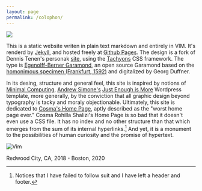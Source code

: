 ```yaml
---
layout: page
permalink: /colophon/
---
```


![](https://memegenerator.net/img/instances/62975649/vim-editor-is-best-editor.jpg)

This is a static website writen in plain text markdown and entirely in VIM. It's renderd by [Jekyll](https://jekyllrb.com), and hosted freely at [Github Pages](https://pages.github.com). The design is a fork of Dennis Tenen's personak [site](http://denten.plaintext.in), using the [Tachyons](http://tachyons.io) CSS framework. The type is [Egenolff-Berner Garamond](http://www.georgduffner.at/ebgaramond/), an open source Garamond based on the [homonimous specimen (Frankfurt, 1592)](http://signes.org/set.php?id=122) and digitalized by Georg Duffner. 

In its desing, structure and general feel, this site is inspired by notions of [Minimal Computing](http://go-dh.github.io/mincomp/), [Andrew Simone's](http://andrewsimone.com) [Just Enough is More](https://github.com/asimone/justenoughismore) Wordpress template, more generally, by the conviction that all graphic design beyond typography is tacky and moraly objectionable. Ultimately, this site is dedicated to [Cosma's Home Page](http://bactra.org), aptly described as the "worst home page ever." Cosma Rohilla Shalizi's Home Page is so bad that it doesn't even use a CSS file. It has no index and no other structure than that which emerges from the sum of its internal hyperlinks.[^1] And yet, it is a monument to the possibilities of human curiosity and the promise of hypertext.

![Vim](https://www.vim.org/images/vim.vialle.love.anim.gif)

[^1]: Notices that I have failed to follow suit and I have left a header and footer. 

Redwood City, CA, 2018 - Boston, 2020
